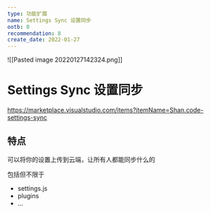 ```yaml
---
type: 功能扩展
name: Settings Sync 设置同步
ootb: 0
recommendation: 8
create_date: 2022-01-27
---
```


![[Pasted image 20220127142324.png]]

# Settings Sync 设置同步

https://marketplace.visualstudio.com/items?itemName=Shan.code-settings-sync

## 特点

可以将你的设置上传到云端，让所有人都能同步什么的

包括但不限于
- settings.js
- plugins
- ...